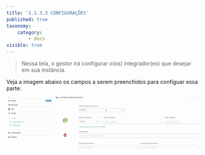 ```yaml
---
title: '1.1.3.3 CONFIGURAÇÕES'
published: true
taxonomy:
    category:
        - docs
visible: true
---
```


> Nessa tela, o gestor irá configurar o(os) integrador(es) que desejar em sua instância.

Veja a imagem abaixo os campos a serem preenchidos para configuar essa parte:

![Imagem Pagamento](config-pagamentos.gif)